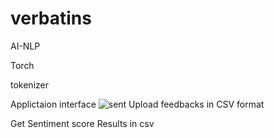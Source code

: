 # verbatins
AI-NLP

Torch

tokenizer

Applictaion interface
![sent](https://user-images.githubusercontent.com/69507898/196651279-e1b11d62-8a40-4d03-8b91-1a0cfc2a82ab.PNG)
Upload feedbacks in CSV format

Get Sentiment score Results in csv
